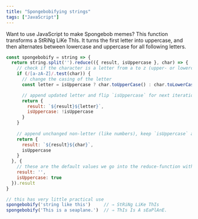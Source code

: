 ```yaml
---
title: "Spongebobifying strings"
tags: ["JavaScript"]
---
```

Want to use JavaScript to make Spongebob memes? This function transforms a StRiNg LiKe ThIs. It turns the first letter into uppercase, and then alternates between lowercase and uppercase for all following letters.

```js
const spongebobify = string => {
  return string.split('').reduce(({ result, isUppercase }, char) => {
    // check if the character is a letter from a to z (upper- or lowercase)
    if (/[a-zA-Z]/.test(char)) {
      // change the casing of the letter
      const letter = isUppercase ? char.toUpperCase() : char.toLowerCase()

      // append updated letter and flip `isUppercase` for next iteration
      return {
        result: `${result}${letter}`,
        isUppercase: !isUppercase
      }
    }
    
    // append unchanged non-letter (like numbers), keep `isUppercase` as is
    return {
      result: `${result}${char}`,
      isUppercase
    }
  }, {
    // these are the default values we go into the reduce-function with
    result: '',
    isUppercase: true
  }).result
}

// this has very little practical use
spongebobify('string like this')     // ⇒ StRiNg LiKe ThIs
spongebobify('This is a seaplane.')  // ⇒ ThIs Is A sEaPlAnE.
```
